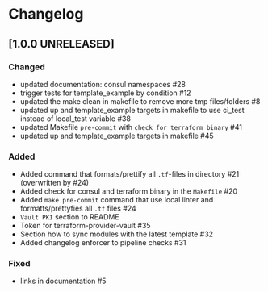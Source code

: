 # Changelog

## [1.0.0 UNRELEASED]


### Changed

- updated documentation: consul namespaces #28
- trigger tests for template_example by condition #12
- updated the make clean in makefile to remove more tmp files/folders #8
- updated up and template_example targets in makefile to use ci_test instead of local_test variable #38
- updated Makefile `pre-commit` with `check_for_terraform_binary` #41
- updated up and template_example targets in makefile #45

### Added

- Added command that formats/prettify all `.tf`-files in directory #21 (overwritten by #24)
- Added check for consul and terraform binary in the `Makefile` #20
- Added `make pre-commit` command that use local linter and formatts/prettyfies all `.tf` files #24
- `Vault PKI` section to README
- Token for terraform-provider-vault #35
- Section how to sync modules with the latest template #32
- Added changelog enforcer to pipeline checks #31

### Fixed

- links in documentation #5
